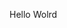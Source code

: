 Hello Wolrd


















































































































































































































































































































































































































































































































































































































